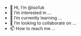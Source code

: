 - 👋 Hi, I’m @iso1uk
- 👀 I’m interested in ...
- 🌱 I’m currently learning ...
- 💞️ I’m looking to collaborate on ...
- 📫 How to reach me ...

<!---
iso1uk/iso1uk is a ✨ special ✨ repository because its `README.md` (this file) appears on your GitHub profile.
You can click the Preview link to take a look at your changes.
--->
